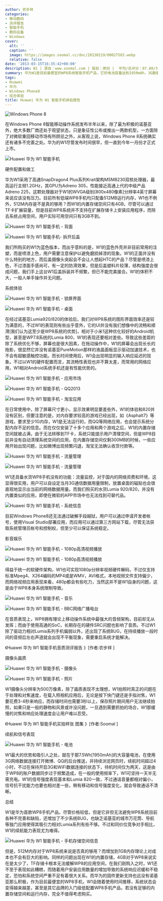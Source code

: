 ```yaml
---
author: 农步祥
categories:
- 移动数码
- 测评报告
- 智能手机
- 数码设备
- Windows
cover:
  alt: ''
  caption: ''
  image: https://images.soomal.cc/doc/20130219/00027583.webp
  relative: false
date: '2013-03-15T16:35:42+08:00'
description: W1 | 源自：www.soomal.com | 版权：原创 |  平均/总评分：07.80/39
summary: 华为W1是目前最便宜的WP8系统智能手机产品，它的电池容量达到1950mAh，3G数据使用下续航超过4小时，但是512M内存和4GB内置存储是否真的够用，系统流畅性和稳定性能否和诺基亚Lumia系列相比？
tags:
- Huawei
- 华为
- Windows Phone8
- 综合体验
title: Huawei 华为 W1 智能手机体验报告
---
```


![Windows Phone 8](https://images.soomal.cc/doc/20130315/00028589.webp)



在Windows Phone 8智能移动操作系统发布半年以来，除了最为积极的诺基亚外，绝大多数厂商还处于观望状态，只是象征性公布或推出一两款机型，一方面除了对微软重回移动市场有所顾忌之外，从客观上说，Windows Phone 8系统确实还有诸多不完善之处。华为的W1尽管发布时间很早，但一直到今年一月份才正式上市。



![Huawei 华为 W1 智能手机](https://images.soomal.cc/doc/20130219/00027543.webp)



硬件配置和做工



华为W1采用了高通SnapDragon4 Plus系列Krait架构MSM8230双核处理器，最高运行主频1.2GHz，其GPU为Adreno 305，性能接近高通上代的中级产品Adreno 225，这颗处理器对于W1的WVGA级别[800x480像素]分辨率4英寸屏幕来说应该没有压力。目前所有低端WP8手机均只配备512MB运行内存，W1也不例外，512M内存是不是真的够用？而W1的内置存储空间只有4GB，尽管可以通过TF卡扩展容量，但是目前WP8系统并不支持在扩展存储卡上安装应用程序，而除去系统占用空间，用户实际可用空间只有3GB不到。



![Huawei 华为 W1 智能手机 - 背面](https://images.soomal.cc/doc/20130219/00027546.webp)



![Huawei 华为 W1 智能手机- 拆开后盖](https://images.soomal.cc/doc/20130219/00027549.webp)



我们所购买的W1为蓝色版本，而出乎意料的是，W1的蓝色外壳并非目前常用的注塑，而是喷漆上色，用户需要注意保护以避免磨损掉漆的现象。W1的正面并没有什么特别的地方，而后盖摄像头突起会不会让人想起HTC的产品？尽管是喷漆上色，不过漆面手感尚可，有一定的防滑效果，但是后盖塑料片较薄，结构强度会很成问题，我们手上这台W1后盖拆装并不频繁，但已不能完美接合。W1的体积不大，一般人单手操作并无问题。



系统体验



![Huawei 华为 W1 智能手机 - 锁屏界面](https://images.soomal.cc/doc/20130315/00028577.webp)



![Huawei 华为 W1 智能手机 - 桌面](https://images.soomal.cc/doc/20130315/00028572.webp)



在经过诺基亚Lumia920/820的体验后，我们对WP8系统的图形界面效率还是较为满意的，不过W1的表现则有些出乎意外，它的UI并没有我们想像中的流畅和顺滑[我们认为这至少是WP8系统的优势]，相对于小米1这种优化较好的Android机型，甚至是WP7.8系统的Lumia 800，W1的表现还要相对差些。导致这些差距的除了系统优化不够，屏幕也是很大因素，在拖动操作中，W1的屏幕会出现长长的拖影，很显然它并没有诺基亚PureMotion那样的液晶面板显示驱动加速技术，也不会有超敏感触控功能。而长时间使用后，W1会出现明显的输入响应延迟的现象。不过以W1的硬件配置而言，其流畅性表现也并不算太差，而常用的网络应用，W1相对Android系统手机还是有性能优势的。



![Huawei 华为 W1 智能手机 - 应用市场](https://images.soomal.cc/doc/20130315/00028573.webp)



![Huawei 华为 W1 智能手机 - QQ2013](https://images.soomal.cc/doc/20130315/00028575.webp)



![Huawei 华为 W1 智能手机 - 淘宝应用](https://images.soomal.cc/doc/20130315/00028574.webp)



在日常使用中，除了屏幕尺寸更小，显示效果明显要差些外，W1的体验和820并没有区别，但要注意的是，对内存要求较高的游戏已经出现，如《Asphalt7》等游戏，要求至少1G内存，W1是无法运行的，而QQ等网络应用，也会提示系统分配内存不足的信息。而在仅仅安装了十多个应用和两个游戏之后，W1的内置存储空间就被占满，由于无法转移到TF卡，系统只能提示用户清理空间，但是WP8目前并没有自动清理系统空间的应用，在内置存储空间仅剩300MB的时候，一些应用开始出现问题，比如微博出现频繁闪退，淘宝无法确认收货付款等。



![Huawei 华为 W1 智能手机 - 流量管理](https://images.soomal.cc/doc/20130315/00028580.webp)



![Huawei 华为 W1 智能手机 - 流量管理](https://images.soomal.cc/doc/20130315/00028579.webp)



W1还具备水货WP8手机没有的功能：流量监控，对于国内的网络资费和环境，这显得很实用，用户可以自设定当月3G通信数据用量限制，放置桌面的磁贴也会很直观地显示出当前的网络数据用量。而我们购买的水货Lumia 920/820，并没有内置类似的应用，即使在微软的APP市场中也无法找到可替代品。



![Huawei 华为 W1 智能手机 - 系统信息](https://images.soomal.cc/doc/20130315/00028578.webp)



目前Windows Phone8还无法通过破解手段越狱，用户可以通过申请开发者帐号，使用Visual Studio部署应用，而应用可以通过第三方网站下载，尽管无法获取系统管理员帐号和控制权，但至少可以保证系统稳定。



影音娱乐



![Huawei 华为 W1 智能手机 - 1080p高清视频播放](https://images.soomal.cc/doc/20130315/00028585.webp)



![Huawei 华为 W1 智能手机 - 1080p高清视频播放](https://images.soomal.cc/doc/20130315/00028586.webp)



得益于统一的软硬件架构，W1也可实现1080p分辨率视频硬件解码，不过仅支持标准Mpeg4、X264编码的MP4或是WMV，AVI格式，本地视频文件支持偏少，而网络视频应用表现来看，480p都会有些吃力，当然这并不是W1自身的问题，这是由于WP8本身系统限制导致。



![Huawei 华为 W1 智能手机 - 音乐](https://images.soomal.cc/doc/20130315/00028591.webp)



![Huawei 华为 W1 智能手机 - BBC网络广播电台](https://images.soomal.cc/doc/20130315/00028587.webp)



在音质表现上，WP8拥有理论上移动操作系统中最强大的音频架构，目前却无从发挥；而由于使用高通的SoC，长期存在的硬件SRC问题也影响了音质。不过W1除了驱动力相对Lumia系列手机偏弱以外，还出现了系统BUG，在持续播放一段时间的音频后左右声道就会出现不平衡现象，需要重启系统才能解决。



《Huawei 华为 W1 智能手机音质测评报告 》[作者:农步祥 ]



摄像头画质



![Huawei 华为 W1 智能手机 - 摄像头](https://images.soomal.cc/doc/20130219/00027545.webp)



![Huawei 华为 W1 智能手机 - 照片](https://images.soomal.cc/doc/20130315/00028590.webp)



W1摄像头分辨率为500万像素，除了画质表现不太理想，W1拍照时真正的问题在于处理和对焦速度，在载入照相机应用后，无论是按下快门键还是手指对焦，W1要花费3-4秒来响应，而存储时间也需要3秒以上，保存照片期间用户无法继续拍照，如果只是一般的静物和风景或许没问题，一旦遇到需要抓拍的场合，W1那缓慢的对焦和响应处理速度会让用户难以忍受。



《Huawei 华为 W1 智能手机实拍样张 图集 》[作者:Soomal ]



续航和信号表现



![Huawei 华为 W1 智能手机 - 电池](https://images.soomal.cc/doc/20130219/00027538.webp)



W1最大的优势和吸引人之处，就在于那7.5Wh[1950mAh]的大容量电池，在使用3G网络数据连接打开微博、QQ的后台推送，并持续浏览网页时，续航时间超过4小时，不过在保持开启3G和WiFi数据连接的状态下，待机时间仅为两天，这是由于WP8的账户数据同步过于频繁造成，在一般的使用频率下，W1可坚持一天半无需充电。W1的信号强度表现基本和Lumia 820一致，不过通话音量都相对偏小，信号抗干扰能力也要也相对差一些，稍有移动和信号强度变化，就会导致通话不清晰。



总结



W1是华为首款WP8手机产品，尽管价格较低，但是它非但无法避免WP8系统目前各种不完善和缺陷，还增加了不少系统BUG，也缺乏诺基亚的城市万花筒、导航等独门应用使得其吸引力相对Lumia系列有些不够。不过和同价位竞争对手相比，W1的续航能力表现尤为难得。



![Huawei 华为 W1 智能手机 - 手机存储空间信息](https://images.soomal.cc/doc/20130315/00028584.webp)



但是，512M内存对于WP8系统来说是否真的够用？而增加到1GB内存理论上对成本也不会有巨大的影响。同样的问题出现在W1的内置存储，4GB对于WP8来说实在是太少了，TF存储卡根本无法缓解WP8的应用空间，在我们刚购入之时，W1还不至于表现如此糟糕，而随着用户安装应用数量的增加导致的系统响应迟缓和不稳定，恐怕和系统空间严重不足有着很大关系。而华为的固件更新支持也远没有诺基亚那么积极，作为目前最便宜的WP8手机，W1会随着使用时间推移，系统状态会变得越来越差，甚至是其它品牌的入门级低配置WP8手机产品，若没有足够的内置存储空间和运行内存，完全不值得考虑购买。